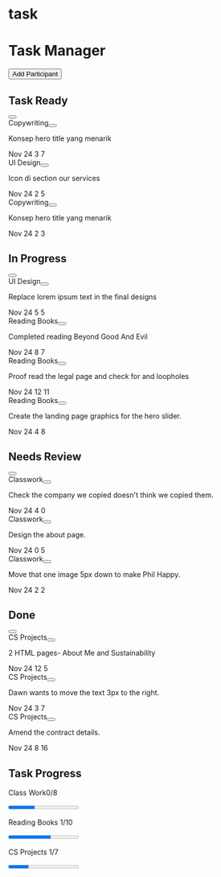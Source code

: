 # task

<html>
<head>
   <link rel="stylesheet" href="task.css" >
   <script src="task.js"></script>
</head>
  

 <body>


<div class='app'>
<main class='project'>
<div class='project-info'>
<h1>Task Manager</h1>
<div class='project-participants'>
<span></span>
<span></span>
<span></span>
<button class='project-participants__add'>Add Participant</button>

</div>
</div>
<div class='project-tasks'>
<div class='project-column'>
<div class='project-column-heading'>
<h2 class='project-column-heading__title'>Task Ready</h2><button class='project-column-heading__options'><i class="fas fa-ellipsis-h"></i></button>
</div>
<div class='task' draggable='true'>
<div class='task__tags'><span class='task__tag task__tag--copyright'>Copywriting</span><button class='task__options'><i class="fas fa-ellipsis-h"></i></button></div>
<p>Konsep hero title yang menarik</p>
<div class='task__stats'>
<span><time datetime="2021-11-24T20:00:00"><i class="fas fa-flag"></i>Nov 24</time></span>
<span><i class="fas fa-comment"></i>3</span>
<span><i class="fas fa-paperclip"></i>7</span>
<span class='task__owner'></span>
</div>
</div>

<div class='task' draggable='true'>
<div class='task__tags'><span class='task__tag task__tag--design'>UI Design</span><button class='task__options'><i class="fas fa-ellipsis-h"></i></button></div>
<p>Icon di section our services</p>
<div class='task__stats'>
<span><time datetime="2021-11-24T20:00:00"><i class="fas fa-flag"></i>Nov 24</time></span>
<span><i class="fas fa-comment"></i>2</span>
<span><i class="fas fa-paperclip"></i>5</span>
<span class='task__owner'></span>
</div>
</div>

<div class='task' draggable='true'>
<div class='task__tags'><span class='task__tag task__tag--copyright'>Copywriting</span><button class='task__options'><i class="fas fa-ellipsis-h"></i></button></div>
<p>Konsep hero title yang menarik</p>
<div class='task__stats'>
<span><time datetime="2021-11-24T20:00:00"><i class="fas fa-flag"></i>Nov 24</time></span>
<span><i class="fas fa-comment"></i>2</span>
<span><i class="fas fa-paperclip"></i>3</span>
<span class='task__owner'></span>
</div>
</div>
</div>
<div class='project-column'><div class='project-column-heading'>
<h2 class='project-column-heading__title'>In Progress</h2><button class='project-column-heading__options'><i class="fas fa-ellipsis-h"></i></button>
</div>

<div class='task' draggable='true'>
<div class='task__tags'><span class='task__tag task__tag--design'>UI Design</span><button class='task__options'><i class="fas fa-ellipsis-h"></i></button></div>
<p>Replace lorem ipsum text in the final designs</p>
<div class='task__stats'>
<span><time datetime="2021-11-24T20:00:00"><i class="fas fa-flag"></i>Nov 24</time></span>
<span><i class="fas fa-comment"></i>5</span>
<span><i class="fas fa-paperclip"></i>5</span> 
<span class='task__owner'></span>
</div>
</div>

<div class='task' draggable='true'>
<div class='task__tags'><span class='task__tag task__tag--illustration'>Reading Books</span><button class='task__options'><i class="fas fa-ellipsis-h"></i></button></div>
<p>Completed reading Beyond Good And Evil</p>
<div class='task__stats'>
<span><time datetime="2021-11-24T20:00:00"><i class="fas fa-flag"></i>Nov 24</time></span>
<span><i class="fas fa-comment"></i>8</span>
<span><i class="fas fa-paperclip"></i>7</span>
<span class='task__owner'></span>
</div>
</div>

<div class='task' draggable='true'>
<div class='task__tags'><span class='task__tag task__tag--copyright'>Reading Books</span><button class='task__options'><i class="fas fa-ellipsis-h"></i></button></div>
<p>Proof read the legal page and check for and loopholes</p>
<div class='task__stats'>
<span><time datetime="2021-11-24T20:00:00"><i class="fas fa-flag"></i>Nov 24</time></span>
<span><i class="fas fa-comment"></i>12</span>
<span><i class="fas fa-paperclip"></i>11</span>
<span class='task__owner'></span>
</div>
</div>

<div class='task' draggable='true'>
<div class='task__tags'><span class='task__tag task__tag--illustration'>Reading Books</span><button class='task__options'><i class="fas fa-ellipsis-h"></i></button></div>
<p>Create the landing page graphics for the hero slider.</p>
<div class='task__stats'>
<span><time datetime="2021-11-24T20:00:00"><i class="fas fa-flag"></i>Nov 24</time></span>
<span><i class="fas fa-comment"></i>4</span>
<span><i class="fas fa-paperclip"></i>8</span>
<span class='task__owner'></span>
</div>
</div>

</div>
<div class='project-column'><div class='project-column-heading'>
<h2 class='project-column-heading__title'>Needs Review</h2><button class='project-column-heading__options'><i class="fas fa-ellipsis-h"></i></button>
</div>

<div class='task' draggable='true'>
<div class='task__tags'><span class='task__tag task__tag--copyright'>Classwork</span><button class='task__options'><i class="fas fa-ellipsis-h"></i></button></div>
<p>Check the company we copied doesn't think we copied them.</p>
<div class='task__stats'>
<span><time datetime="2021-11-24T20:00:00"><i class="fas fa-flag"></i>Nov 24</time></span>
<span><i class="fas fa-comment"></i>4</span>
<span><i class="fas fa-paperclip"></i>0</span>
<span class='task__owner'></span>
</div>
</div>
<div class='task' draggable='true'>
<div class='task__tags'><span class='task__tag task__tag--design'>Classwork</span><button class='task__options'><i class="fas fa-ellipsis-h"></i></button></div>
<p>Design the about page.</p>
<div class='task__stats'>
<span><time datetime="2021-11-24T20:00:00"><i class="fas fa-flag"></i>Nov 24</time></span>
<span><i class="fas fa-comment"></i>0</span>
<span><i class="fas fa-paperclip"></i>5</span>
<span class='task__owner'></span>
</div>
</div>
<div class='task' draggable='true'>
<div class='task__tags'><span class='task__tag task__tag--illustration'>Classwork</span><button class='task__options'><i class="fas fa-ellipsis-h"></i></button></div>
<p>Move that one image 5px down to make Phil Happy.</p>
<div class='task__stats'>
<span><time datetime="2021-11-24T20:00:00"><i class="fas fa-flag"></i>Nov 24</time></span>
<span><i class="fas fa-comment"></i>2</span>
<span><i class="fas fa-paperclip"></i>2</span>
<span class='task__owner'></span>
</div>
</div>
</div>
<div class='project-column'><div class='project-column-heading'>
<h2 class='project-column-heading__title'>Done</h2><button class='project-column-heading__options'><i class="fas fa-ellipsis-h"></i></button>
</div>

<div class='task' draggable='true'>
<div class='task__tags'><span class='task__tag task__tag--illustration'>CS Projects</span><button class='task__options'><i class="fas fa-ellipsis-h"></i></button></div>
<p>2 HTML pages- About Me and Sustainability</p>
<div class='task__stats'>
<span><time datetime="2021-11-24T20:00:00"><i class="fas fa-flag"></i>Nov 24</time></span>
<span><i class="fas fa-comment"></i>12</span>
<span><i class="fas fa-paperclip"></i>5</span>
<span class='task__owner'></span>
</div>
</div>

<div class='task' draggable='true'>
<div class='task__tags'><span class='task__tag task__tag--illustration'>CS Projects</span><button class='task__options'><i class="fas fa-ellipsis-h"></i></button></div>
<p>Dawn wants to move the text 3px to the right.</p>
<div class='task__stats'>
<span><time datetime="2021-11-24T20:00:00"><i class="fas fa-flag"></i>Nov 24</time></span>
<span><i class="fas fa-comment"></i>3</span>
<span><i class="fas fa-paperclip"></i>7</span>
<span class='task__owner'></span>
</div>
</div>

<div class='task' draggable='true'>
<div class='task__tags'><span class='task__tag task__tag--copyright'>CS Projects</span><button class='task__options'><i class="fas fa-ellipsis-h"></i></button></div>
<p>Amend the contract details.</p>
<div class='task__stats'>
<span><time datetime="2021-11-24T20:00:00"><i class="fas fa-flag"></i>Nov 24</time></span>
<span><i class="fas fa-comment"></i>8</span>
<span><i class="fas fa-paperclip"></i>16</span>
<span class='task__owner'></span>
</div>
</div>

</div>

</div>
</main>
<aside class='task-details'>
<div class='tag-progress'>
<h2>Task Progress</h2>
<div class='tag-progress'>
<p>Class Work<span>0/8</span></p>
<progress class="progress progress--copyright" max="8" value="3"> 3 </progress>
</div>
<div class='tag-progress'>
<p>Reading Books <span>1/10</span></p>
<progress class="progress progress--illustration" max="10" value="6"> 6 </progress>
</div>
<div class='tag-progress'>
<p>CS Projects <span>1/7</span></p>
<progress class="progress progress--design" max="7" value="2"> 2 </progress>
</div>
</div>

</body>
</html>


